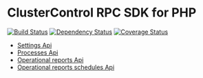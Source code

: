 ClusterControl RPC SDK for PHP
==============================

[![Build Status](https://travis-ci.org/simon-s9/clustercontrol-rpcphp.svg?branch=master)](https://travis-ci.org/simon-s9/clustercontrol-rpcphp) [![Dependency Status](https://gemnasium.com/simon-s9/clustercontrol-rpcphp.svg)](https://gemnasium.com/simon-s9/clustercontrol-rpcphp) [![Coverage Status](https://coveralls.io/repos/github/simon-s9/clustercontrol-rpcphp/badge.svg?branch=master)](https://coveralls.io/github/simon-s9/clustercontrol-rpcphp?branch=master)

* [Settings Api](docs/Severalnines-Rpc-Cluster-Client-SettingsClient.md)
* [Processes Api](docs/Severalnines-Rpc-Cluster-Client-ProcessesClient.md)
* [Operational reports Api](docs/Severalnines-Rpc-Cluster-Client-OperationalReportsClient.md)
* [Operational reports schedules Api](docs/Severalnines-Rpc-Cluster-Client-OperationalReportsSchedulesClient.md)